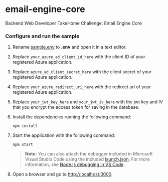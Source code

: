 # email-engine-core
Backend Web Developer TakeHome Challenge: Email Engine Core

### Configure and run the sample

1. Rename [sample.env](sample.env) to **.env** and open it in a text editor.

1. Replace `your_azure_ad_client_id_here` with the client ID of your registered Azure application.

1. Replace `azure_ad_client_secret_here` with the client secret of your registered Azure application.

1. Replace `your_azure_redirect_uri_here` with the redirect uri of your registered Azure application.

1. Replace `your_jwt_key_here` and `your_jwt_iv_here` with the jwt key and IV that you encrypt the access token for saving in the database.

1. Install the dependencies running the following command:

    ```Shell
    npm install
    ```

1. Start the application with the following command:

    ```Shell
    npm start
    ```

   > **Note:** You can also attach the debugger included in Microsoft Visual Studio Code using the included [launch.json](.vscode/launch.json). For more information, see [Node.js debugging in VS Code](https://code.visualstudio.com/docs/nodejs/nodejs-debugging).

1. Open a browser and go to [http://localhost:3000](http://localhost:3000).

